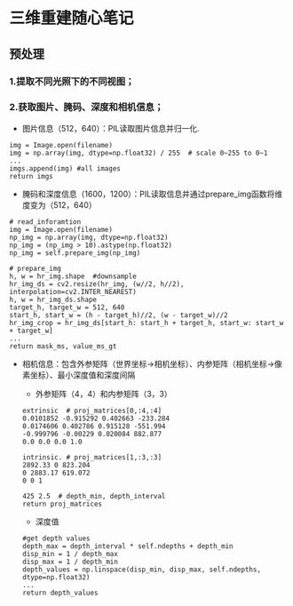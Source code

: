 三维重建随心笔记
=====
预处理
------
### 1.提取不同光照下的不同视图；  
### 2.获取图片、腌码、深度和相机信息；  
* 图片信息（512，640）：PIL读取图片信息并归一化. 

```
img = Image.open(filename)
img = np.array(img, dtype=np.float32) / 255  # scale 0~255 to 0~1
...
imgs.append(img) #all images
return imgs
```

* 腌码和深度信息（1600，1200）：PIL读取信息并通过prepare_img函数将维度变为（512，640）

```
# read_inforamtion
img = Image.open(filename)
np_img = np.array(img, dtype=np.float32)
np_img = (np_img > 10).astype(np.float32)
np_img = self.prepare_img(np_img)

# prepare_img
h, w = hr_img.shape  #downsample
hr_img_ds = cv2.resize(hr_img, (w//2, h//2), interpolation=cv2.INTER_NEAREST)
h, w = hr_img_ds.shape
target_h, target_w = 512, 640
start_h, start_w = (h - target_h)//2, (w - target_w)//2
hr_img_crop = hr_img_ds[start_h: start_h + target_h, start_w: start_w + target_w]
...
return mask_ms, value_ms_gt
```

* 相机信息：包含外参矩阵（世界坐标->相机坐标）、内参矩阵（相机坐标->像素坐标）、最小深度值和深度间隔  
  - 外参矩阵（4，4）和内参矩阵（3，3）
  
  ```
  extrinsic  # proj_matrices[0,:4,:4]
  0.0101852 -0.915292 0.402663 -233.284
  0.0174606 0.402786 0.915128 -551.994
  -0.999796 -0.00229 0.020084 882.877
  0.0 0.0 0.0 1.0
  
  intrinsic. # proj_matrices[1,:3,:3]
  2892.33 0 823.204
  0 2883.17 619.072
  0 0 1

  425 2.5  # depth_min, depth_interval
  return proj_matrices
  ```  
  
  - 深度值
  ```
  #get depth values
  depth_max = depth_interval * self.ndepths + depth_min
  disp_min = 1 / depth_max
  disp_max = 1 / depth_min
  depth_values = np.linspace(disp_min, disp_max, self.ndepths, dtype=np.float32)
  ...
  return depth_values
  ```
